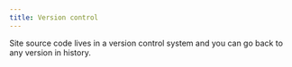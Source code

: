 ```yaml
---
title: Version control
---
```


Site source code lives in a version control system and you can go back to any version in history.